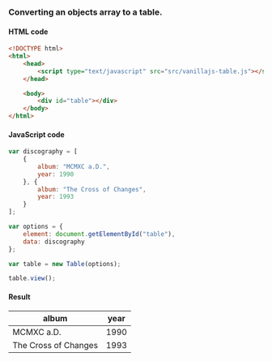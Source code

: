### Converting an objects array to a table.

#### HTML code

```html
<!DOCTYPE html>
<html>
    <head>
        <script type="text/javascript" src="src/vanillajs-table.js"></script>
    </head>

    <body>
        <div id="table"></div>
    </body>
</html>
```

#### JavaScript code

```javascript
var discography = [
    {
        album: "MCMXC a.D.",
        year: 1990
    }, {
        album: "The Cross of Changes",
        year: 1993
    }
];

var options = {
    element: document.getElementById("table"),
    data: discography
};

var table = new Table(options);

table.view();
```

#### Result

| album                | year |
| -------------------- | ---- |
| MCMXC a.D.           | 1990 |
| The Cross of Changes | 1993 |
